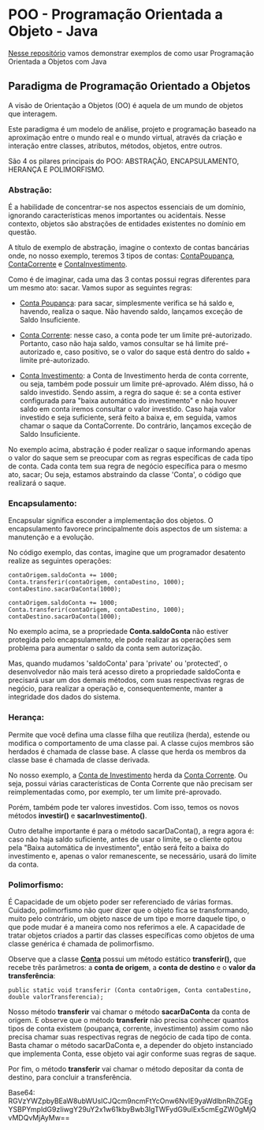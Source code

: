 # POO - Programação Orientada a Objeto - Java 
[Nesse repositório](https://github.com/MartonLyra/dio-poo) vamos demonstrar exemplos de como usar Programação Orientada a Objetos com Java


## Paradigma de Programação Orientado a Objetos

A visão de Orientação a Objetos (OO) é aquela de um mundo de objetos que interagem.  

Este paradigma é um modelo de análise, projeto e programação baseado na aproximação entre o mundo real e o mundo virtual, através da criação e interação entre classes, atributos, métodos, objetos, entre outros.  

São 4 os pilares principais do POO: ABSTRAÇÃO, ENCAPSULAMENTO, HERANÇA E POLIMORFISMO.

### Abstração:

É a habilidade de concentrar-se nos aspectos essenciais de um domínio, ignorando características menos importantes ou acidentais. Nesse contexto, objetos são abstrações de entidades existentes no domínio em questão.

A título de exemplo de abstração, imagine o contexto de contas bancárias onde, no nosso exemplo, teremos 3 tipos de contas: [ContaPoupança](src/desafio/poo/ContaPoupanca.java), [ContaCorrente](src/desafio/poo/ContaCorrente.java) e [ContaInvestimento](src/desafio/poo/ContaInvestimento.java).

Como é de imaginar, cada uma das 3 contas possui regras diferentes para um mesmo ato: sacar. Vamos supor as seguintes regras:


- [Conta Poupança](src/desafio/poo/ContaPoupanca.java): para sacar, simplesmente verifica se há saldo e, havendo, realiza o saque. Não havendo saldo, lançamos exceção de Saldo Insuficiente.


- [Conta Corrente](src/desafio/poo/ContaCorrente.java): nesse caso, a conta pode ter um limite pré-autorizado. Portanto, caso não haja saldo, vamos consultar se há limite pré-autorizado e, caso positivo, se o valor do saque está dentro do saldo + limite pré-autorizado.


- [Conta Investimento](src/desafio/poo/ContaInvestimento.java): a Conta de Investimento herda de conta corrente, ou seja, também pode possuir um limite pré-aprovado. Além disso, há o saldo investido. Sendo assim, a regra do saque é: se a conta estiver configurada para "baixa automática do investimento" e não houver saldo em conta iremos consultar o valor investido. Caso haja valor investido e seja suficiente, será feito a baixa e, em seguida, vamos chamar o saque da ContaCorrente. Do contrário, lançamos exceção de Saldo Insuficiente.  


No exemplo acima, abstração é poder realizar o saque informando apenas o valor do saque sem se preocupar com as regras específicas de cada tipo de conta. Cada conta tem sua regra de negócio específica para o mesmo ato, sacar; Ou seja, estamos abstraindo da classe 'Conta', o código que realizará o saque.

### Encapsulamento:

Encapsular significa esconder a implementação dos objetos. O encapsulamento favorece principalmente dois aspectos de um sistema: a manutenção e a evolução.

No código exemplo, das contas, imagine que um programador desatento realize as seguintes operações:  


    contaOrigem.saldoConta += 1000;    
    Conta.transferir(contaOrigem, contaDestino, 1000);
    contaDestino.sacarDaConta(1000);

    contaOrigem.saldoConta += 1000;    
    Conta.transferir(contaOrigem, contaDestino, 1000);
    contaDestino.sacarDaConta(1000);  



No exemplo acima, se a propriedade **Conta.saldoConta** não estiver protegida pelo encapsulamento, ele pode realizar as operações sem problema para aumentar o saldo da conta sem autorização.  

Mas, quando mudamos 'saldoConta' para 'private' ou 'protected', o desenvolvedor não mais terá acesso direto a propriedade saldoConta e precisará usar um dos demais métodos, com suas respectivas regras de negócio, para realizar a operação e, consequentemente, manter a integridade dos dados do sistema.

### Herança:

Permite que você defina uma classe filha que reutiliza (herda), estende ou modifica o comportamento de uma classe pai. A classe cujos membros são herdados é chamada de classe base. A classe que herda os membros da classe base é chamada de classe derivada.

No nosso exemplo, a [Conta de Investimento](src/desafio/poo/ContaInvestimento.java) herda da [Conta Corrente](src/desafio/poo/ContaCorrente.java). Ou seja, possui várias características de Conta Corrente que não precisam ser reimplementadas como, por exemplo, ter um limite pré-aprovado.

Porém, também pode ter valores investidos. Com isso, temos os novos métodos **investir()** e **sacarInvestimento()**.

Outro detalhe importante é para o método sacarDaConta(), a regra agora é: caso não haja saldo suficiente, antes de usar o limite, se o cliente optou pela "Baixa automática de investimento", então será feito a baixa do investimento e, apenas o valor remanescente, se necessário, usará do limite da conta.


### Polimorfismo:

É Capacidade de um objeto poder ser referenciado de várias formas. Cuidado, polimorfismo não quer dizer que o objeto fica se transformando, muito pelo contrário, um objeto nasce de um tipo e morre daquele tipo, o que pode mudar é a maneira como nos referimos a ele. A capacidade de tratar objetos criados a partir das classes específicas como objetos de uma classe genérica é chamada de polimorfismo.

Observe que a classe **[Conta](src/desafio/poo/Conta.java)** possui um método estático **transferir(),** que recebe três parâmetros: a **conta de origem**, a **conta de destino** e o **valor da transferência**:

    public static void transferir (Conta contaOrigem, Conta contaDestino, double valorTransferencia);

Nosso método **transferir** vai chamar o método **sacarDaConta** da conta de origem. E observe que o método **transferir** não precisa conhecer quantos tipos de conta existem (poupança, corrente, investimento) assim como não precisa chamar suas respectivas regras de negócio de cada tipo de conta. Basta chamar o método sacarDaConta e, a depender do objeto instanciado que implementa Conta, esse objeto vai agir conforme suas regras de saque.  

Por fim, o método **transferir** vai chamar o método depositar da conta de destino, para concluir a transferência.  

  
  
  
Base64: RGVzYWZpbyBEaW8ubWUsICJQcm9ncmFtYcOnw6NvIE9yaWdlbnRhZGEgYSBPYmpldG9zIiwgY29uY2x1w61kbyBwb3IgTWFydG9uIEx5cmEgZW0gMjQvMDQvMjAyMw==